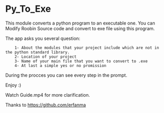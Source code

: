 # Py_To_Exe

This module converts a python program to an executable one.
You can Modify Roobin Source code and convert to exe file using this program.

The app asks you several question:

		1- About the modules that your project include which are not in the python standard library.
		2- Location of your project
		3- Name of your main file that you want to convert to .exe
		4- At last a simple yes or no promission

During the procces you can see every step in the prompt.

Enjoy :)

Watch Guide.mp4 for more clarification.

Thanks to https://github.com/erfanma
